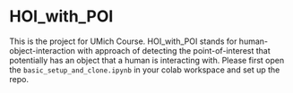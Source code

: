 # HOI_with_POI
This is the project for UMich Course. HOI_with_POI stands for human-object-interaction with approach of detecting the point-of-interest that potentially has an object that a human is interacting with. Please first open the `basic_setup_and_clone.ipynb` in your colab workspace and set up the repo.

